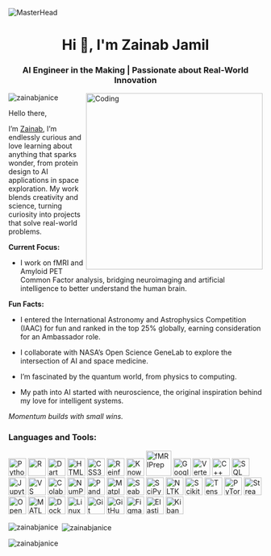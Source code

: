 ![MasterHead](https://i.pinimg.com/originals/94/15/1e/94151e30305ab125d1fcf23cbf4db62b.gif)
<h1 align="center">Hi 👋, I'm Zainab Jamil</h1>
<h3 align="center">AI Engineer in the Making | Passionate about Real-World Innovation</h3>
<img align="right" alt="Coding" width="350" src="https://media1.tenor.com/m/QLh0PhunTj8AAAAd/anime-typing.gif">

<p align="left"> <img src="https://komarev.com/ghpvc/?username=zainabjanice&label=Profile%20views&color=0e75b6&style=flat" alt="zainabjanice" /> </p>

Hello there,

I’m [Zainab](url), I’m endlessly curious and love learning about anything that sparks wonder, from protein design to AI applications in space exploration. My work blends creativity and science, turning curiosity into projects that solve real-world problems.

**Current Focus:**
- I work on fMRI and Amyloid PET Common Factor analysis, bridging neuroimaging and artificial intelligence to better understand the human brain.

**Fun Facts:**

- I entered the International Astronomy and Astrophysics Competition (IAAC) for fun and ranked in the top 25% globally, earning consideration for an Ambassador role.
  
- I collaborate with NASA’s Open Science GeneLab to explore the intersection of AI and space medicine.

- I’m fascinated by the quantum world, from physics to computing.

- My path into AI started with neuroscience, the original inspiration behind my love for intelligent systems.

_Momentum builds with small wins._



<h3 align="left">Languages and Tools:</h3>
<div align="left">
  <!-- Programming & Environments -->
  <img src="https://img.shields.io/badge/Python-3776AB?style=for-the-badge&logo=python&logoColor=white" height="35" alt="Python" />
  <img src="https://img.shields.io/badge/R-276DC3?style=for-the-badge&logo=r&logoColor=white" height="35" alt="R" />
  <img src="https://img.shields.io/badge/Dart-0175C2?style=for-the-badge&logo=dart&logoColor=white" height="35" alt="Dart" />
  <img src="https://img.shields.io/badge/HTML5-E34F26?style=for-the-badge&logo=html5&logoColor=white" height="35" alt="HTML5" />
  <img src="https://img.shields.io/badge/CSS3-1572B6?style=for-the-badge&logo=css3&logoColor=white" height="35" alt="CSS3" />
  <img src="https://img.shields.io/badge/Reinforcement--Learning-RL-black?style=for-the-badge&logo=reinforcment&logoColor=white" height="35" alt="Reinforcement Learning" />
  <img src="https://img.shields.io/badge/Knowledge--Graph-3FB33F?style=for-the-badge&logo&logoColor=white" height="35" alt="Knowledge Graph" />
  <img src="https://img.shields.io/badge/fMRIPrep-brain--pipeline-purple?logo=brain&logoColor=white" height="50" alt="fMRIPrep" />
  <img src="https://img.shields.io/badge/Google_Cloud-Platform-4285F4?style=for-the-badge&logo=googlecloud&logoColor=white" height="35" alt="Google Cloud" />
  <img src="https://img.shields.io/badge/Vertex_AI-Vertex%20AI-0F9D58?style=for-the-badge&logo=google&logoColor=white" height="35" alt="Vertex AI" />
  <img src="https://img.shields.io/badge/C++-00599C?style=for-the-badge&logo=c%2b%2b&logoColor=white" height="35" alt="C++" />
  <img src="https://img.shields.io/badge/SQL-4479A1?style=for-the-badge&logo=mysql&logoColor=white" height="35" alt="SQL" />
  <img src="https://img.shields.io/badge/Jupyter-F37626?style=for-the-badge&logo=jupyter&logoColor=white" height="35" alt="Jupyter" />
  <img src="https://img.shields.io/badge/VS%20Code-5C2D91?style=for-the-badge&logo=visual-studio-code&logoColor=white" height="35" alt="VS Code" />
  <img src="https://img.shields.io/badge/Colab-F9AB00?style=for-the-badge&logo=google&logoColor=white" height="35" alt="Colab" />

  <!-- Data Science & ML -->
  <img src="https://img.shields.io/badge/NumPy-013243?style=for-the-badge&logo=numpy&logoColor=white" height="35" alt="NumPy" />
  <img src="https://img.shields.io/badge/Pandas-150458?style=for-the-badge&logo=pandas&logoColor=white" height="35" alt="Pandas" />
  <img src="https://img.shields.io/badge/Matplotlib-11557C?style=for-the-badge&logo=python&logoColor=white" height="35" alt="Matplotlib" />
  <img src="https://img.shields.io/badge/Seaborn-4C8CBF?style=for-the-badge&logo=python&logoColor=white" height="35" alt="Seaborn" />
  <img src="https://img.shields.io/badge/SciPy-8CAAE6?style=for-the-badge&logo=scipy&logoColor=white" height="35" alt="SciPy" />
  <img src="https://img.shields.io/badge/NLTK-009E60?style=for-the-badge&logo=python&logoColor=white" height="35" alt="NLTK" />

  <!-- Machine/Deep Learning -->
  <img src="https://img.shields.io/badge/Scikit--learn-F7931E?style=for-the-badge&logo=scikit-learn&logoColor=white" height="35" alt="Scikit-learn" />
  <img src="https://img.shields.io/badge/TensorFlow-FF6F00?style=for-the-badge&logo=tensorflow&logoColor=white" height="35" alt="TensorFlow" />
  <img src="https://img.shields.io/badge/PyTorch-EE4C2C?style=for-the-badge&logo=pytorch&logoColor=white" height="35" alt="PyTorch" />
  <img src="https://img.shields.io/badge/Streamlit-FF4B4B?style=for-the-badge&logo=streamlit&logoColor=white" height="35" alt="Streamlit" />
  <img src="https://img.shields.io/badge/OpenCV-5C3EE8?style=for-the-badge&logo=opencv&logoColor=white" height="35" alt="OpenCV" />
  <img src="https://img.shields.io/badge/MATLAB-0076A8?style=for-the-badge&logo=mathworks&logoColor=white" height="35" alt="MATLAB" />

  <!-- Tools & Platforms -->
  <img src="https://img.shields.io/badge/Docker-2496ED?style=for-the-badge&logo=docker&logoColor=white" height="35" alt="Docker" />
  <img src="https://img.shields.io/badge/Linux-FCC624?style=for-the-badge&logo=linux&logoColor=black" height="35" alt="Linux" />
  <img src="https://img.shields.io/badge/Git-F05032?style=for-the-badge&logo=git&logoColor=white" height="35" alt="Git" />
  <img src="https://img.shields.io/badge/GitHub-181717?style=for-the-badge&logo=github&logoColor=white" height="35" alt="GitHub" />
  <img src="https://img.shields.io/badge/Figma-F24E1E?style=for-the-badge&logo=figma&logoColor=white" height="35" alt="Figma" />
  <img src="https://img.shields.io/badge/Elasticsearch-005571?style=for-the-badge&logo=elasticsearch&logoColor=white" height="35" alt="Elasticsearch" />
  <img src="https://img.shields.io/badge/Kibana-005571?style=for-the-badge&logo=kibana&logoColor=white" height="35" alt="Kibana" />
</div>

<p><img align="left" src="https://github-readme-stats.vercel.app/api/top-langs?username=zainabjanice&show_icons=true&locale=en&layout=compact" alt="zainabjanice" /></p>

<p>&nbsp;<img align="center" src="https://github-readme-stats.vercel.app/api?username=zainabjanice&show_icons=true&locale=en" alt="zainabjanice" /></p>

<p><img align="center" src="https://github-readme-streak-stats.herokuapp.com/?user=zainabjanice&" alt="zainabjanice" /></p>
